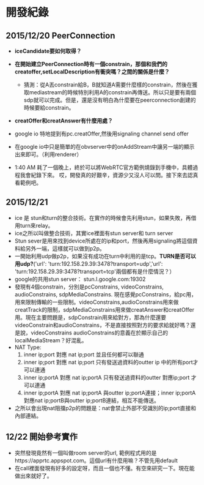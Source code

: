 # 開發紀錄

## 2015/12/20 PeerConnection
* **iceCandidate要如何取得？**
* **在開始建立PeerConnection時有一個constrain，那個和我們的creatoffer,setLocalDescription有衝突嗎？之間的關係是什麼？**

  * 猜測：從A丟constrain給B，B就知道A需要什麼樣的constrain，然後在獲取mediastream的時候特別利用A的constrain再傳送。所以只是要有兩個sdp就可以完成。但是，還是沒有明白為什麼要在peerconnection創建的時候要給constrain。
* **creatOffer和creatAnswer有什麼用處？**
* google io 特地提到有pc.creatOffer,然後用signaling channel send offer
* 在google io中只是簡單的在obvserver中的onAddStream中讓另一端的顯示出來即可。（利用renderer）
*  1:40 AM 耗了一個晚上，終於可以將WebRTC官方範例燒錄到手機中，具體過程我會紀錄下來。
哎，開發真的好艱辛，資源少又沒人可以問。接下來去認真看範例吧。

## 2015/12/21 
* ice 是 stun和turn的整合技術。在實作的時候會先利用stun，如果失敗，再借用turn來relay。
* ice之所以叫做整合技術，其實ice裡面有stun server和 turn server
* Stun sever是用來找到device所處在的ip和port，然後再用signaling將這個資料給另外一端，這樣就可以做到p2p。
* 一開始利用udp做p2p，如果沒有成功在turn中利用的是tcp。**TURN是否可以用udp?**('url': 'turn:192.158.29.39:3478?transport=udp','url': 'turn:192.158.29.39:3478?transport=tcp'兩個都有是什麼情況？）
* google的共用stun server： stun.l.google.com:19302
* 發現有4個constrain，分別是pcConstrains, videoConstrains, audioConstrains, sdpMediaConstrains. 現在感覺pcConstrains，給pc用，用來限制傳輸的一些限制。videoConstrains,audioConstrains用來做creatTrack的限制，sdpMediaConstrains用來做creatAnswer和creatOffer用。現在主要問題是，sdpConstrain用來給對方，那為什麼還要videoConstrain和audioConstrains，不是直接按照對方的要求給就好嗎？還是說，videoConstrains audioConstrains的意義在於顯示自己的localMediaStream？好混亂。
* NAT Type:
	1. inner ip;port 對應 nat ip;port 並且任何都可以聯通
	2. inner ip;port 對應 nat ip;port 只有發送過資料的outter ip 中的所有port才可以連通
	3. inner ip;portA 對應 nat ip;portA 只有發送過資料的outter 對應ip;port 才可以連通
	4. inner ip;portA 對應 nat ip;portA 與outter ip;portA連接；inner ip;portA 對應nat ip;portB與outter ip;portB連結，相互不能傳送。
* 之所以會出現nat阻擋p2p的問題是：nat會禁止外部不受識別的ip;port直接和內部連結。

## 12/22 開始參考實作
* 突然發現竟然有一個叫做room server的url, 範例程式用的是https://apprtc.appspot.com。這個url有什麼用嘛？不管先用default
* 在call裡面發現有好多的設定呀，而且一個也不懂。有空來研究一下。現在能做出來就好了。
